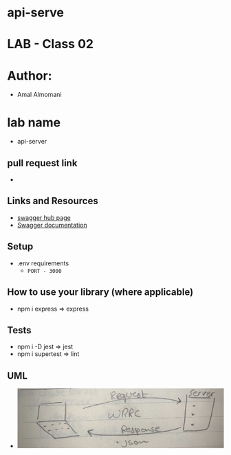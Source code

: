 # api-serve
# LAB - Class 02

# Author: 
  -  Amal Almomani
# lab name
  - api-server

## pull request link
  - [](https://github.com/amal-401-advanced-javascript/api-serve/pull/9)
## Links and Resources
  - [swagger hub page](https://app.swaggerhub.com/apis/AmalMAlmomani/api-server-lab-06/0.1)
  - [Swagger documentation](https://app.swaggerhub.com/apis-docs/AmalMAlmomani/api-server-lab-06/0.1)


## Setup
  - .env requirements
    - `PORT - 3000`

## How to use your library (where applicable)
  - npm i express => express
 
## Tests
  - npm i -D jest => jest
  - npm i supertest => lint

## UML
 - ![](./api-server-UML.jpg)

 
